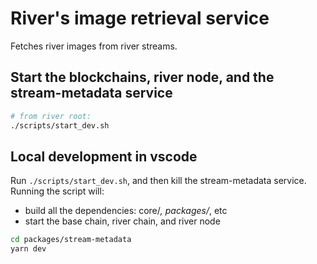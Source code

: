 # River's image retrieval service

Fetches river images from river streams.

## Start the blockchains, river node, and the stream-metadata service

```bash
# from river root:
./scripts/start_dev.sh

```

## Local development in vscode

Run `./scripts/start_dev.sh`, and then kill the stream-metadata
service. Running the script will:

- build all the dependencies: core/_, packages/_, etc
- start the base chain, river chain, and river node

```bash
cd packages/stream-metadata
yarn dev
```
